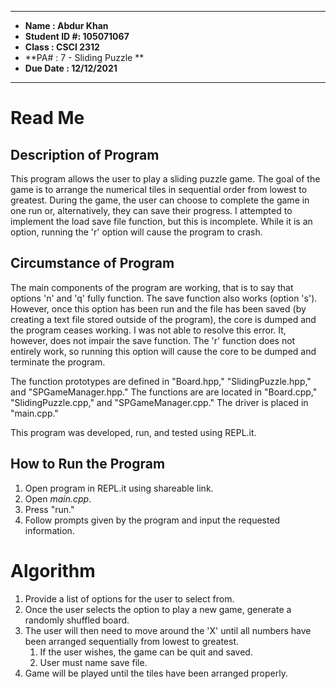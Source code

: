 ****
- **Name      :  Abdur Khan**
- **Student ID #: 105071067**
- **Class     :  CSCI 2312**   
- **PA#       :  7 -  Sliding Puzzle **  
- **Due Date  :  12/12/2021**  
****

# Read Me 

## Description of Program
This program allows the user to play a sliding puzzle game. The goal of the game is to arrange the numerical tiles in sequential order from lowest to greatest. During the game, the user can choose to complete the game in one run or, alternatively, they can save their progress. I attempted to implement the load save file function, but this is incomplete. While it is an option, running the 'r' option will cause the program to crash.

## Circumstance of Program
The main components of the program are working, that is to say that options 'n' and 'q' fully function. The save function also works (option 's'). However, once this option has been run and the file has been saved (by creating a text file stored outside of the program), the core is dumped and the program ceases working. I was not able to resolve this error. It, however, does not impair the save function. The 'r' function does not entirely work, so running this option will cause the core to be dumped and terminate the program.

The function prototypes are defined in "Board.hpp," "SlidingPuzzle.hpp," and "SPGameManager.hpp." The functions are are located in "Board.cpp," "SlidingPuzzle.cpp," and "SPGameManager.cpp." The driver is placed in "main.cpp."

This program was developed, run, and tested using REPL.it.

## How to Run the Program
1. Open program in REPL.it using shareable link.
2. Open *main.cpp*.
3. Press "run."
4. Follow prompts given by the program and input the requested information.

# Algorithm
1. Provide a list of options for the user to select from.
2. Once the user selects the option to play a new game, generate a randomly shuffled board.
3. The user will then need to move around the 'X' until all numbers have been arranged sequentially from lowest to greatest.
    1. If the user wishes, the game can be quit and saved.
    2. User must name save file.
4. Game will be played until the tiles have been arranged properly.



